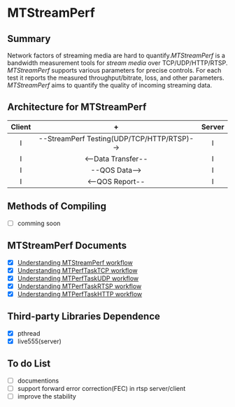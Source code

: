 # MTStreamPerf

## Summary
Network factors of streaming media are hard to quantify.*MTStreamPerf* is a bandwidth measurement tools for *stream media* over TCP/UDP/HTTP/RTSP. *MTStreamPerf* supports various parameters for precise controls. For each test it reports the measured throughput/bitrate, loss, and other parameters. *MTStreamPerf* aims to quantify the quality of incoming streaming data. 

## Architecture for MTStreamPerf

Client | + | Server
:---:|:------:|:---:
I | --StreamPerf Testing(UDP/TCP/HTTP/RTSP)--> |I
I |<--Data Transfer--|I
I | --QOS Data-->| I
I |<--QOS Report--|I

## Methods of Compiling
- [ ] comming soon

## MTStreamPerf Documents
- [x] [Understanding MTStreamPerf workflow](doc/README.md)
- [x] [Understanding MTPerfTaskTCP workflow](doc/PerfTaskTCP.md)
- [x] [Understanding MTPerfTaskUDP workflow](doc/PerfTaskUDP.md)
- [x] [Understanding MTPerfTaskRTSP workflow](doc/PerfTaskRTSP.md)
- [x] [Understanding MTPerfTaskHTTP workflow](doc/PerfTaskHTTP.md)

## Third-party Libraries  Dependence
- [x] pthread
- [x] live555(server)

## To do List
- [ ] documentions
- [ ] support forward error correction(FEC) in rtsp server/client
- [ ] improve the stability

